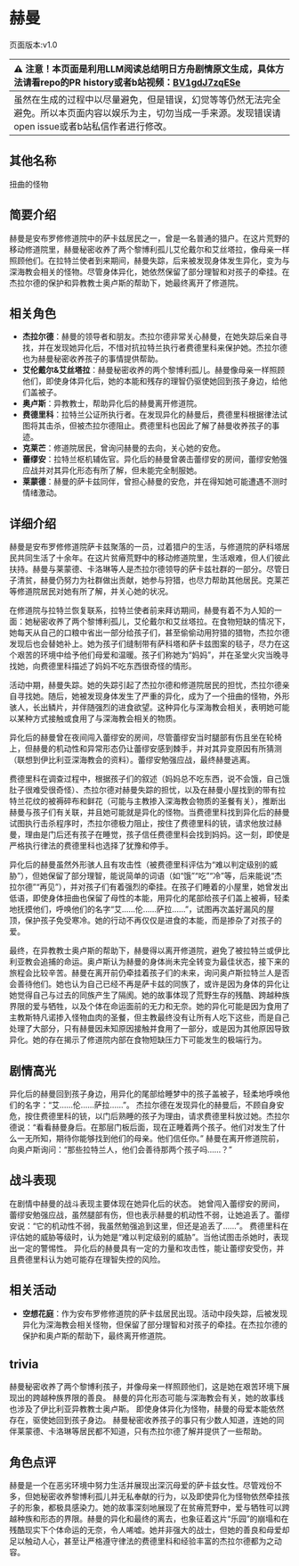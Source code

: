 # 赫曼
页面版本:v1.0
 

| :warning: 注意！本页面是利用LLM阅读总结明日方舟剧情原文生成，具体方法请看repo的PR history或者b站视频：[BV1gdJ7zqESe](https://www.bilibili.com/video/BV1gdJ7zqESe/)         |
|:----------------------------|
| 虽然在生成的过程中以尽量避免，但是错误，幻觉等等仍然无法完全避免。所以本页面内容以娱乐为主，切勿当成一手来源。发现错误请open issue或者b站私信作者进行修改。|



## 其他名称
扭曲的怪物
## 简要介绍
赫曼是安布罗修修道院中的萨卡兹居民之一，曾是一名普通的猎户。在这片荒野的移动修道院里，赫曼秘密收养了两个黎博利孤儿艾伦戴尔和艾丝塔拉，像母亲一样照顾他们。在拉特兰使者到来期间，赫曼失踪，后来被发现身体发生异化，变为与深海教会相关的怪物。尽管身体异化，她依然保留了部分理智和对孩子的牵挂。在杰拉尔德的保护和异教教士奥卢斯的帮助下，她最终离开了修道院。
## 相关角色
-   **杰拉尔德**：赫曼的领导者和朋友。杰拉尔德非常关心赫曼，在她失踪后亲自寻找，并在发现她异化后，不惜对抗拉特兰执行者费德里科来保护她。杰拉尔德也为赫曼秘密收养孩子的事情提供帮助。
-   **艾伦戴尔&艾丝塔拉**：赫曼秘密收养的两个黎博利孤儿。赫曼像母亲一样照顾他们，即使身体异化后，她的本能和残存的理智仍驱使她回到孩子身边，给他们盖被子。
-   **奥卢斯**：异教教士，帮助异化后的赫曼离开修道院。
-   **费德里科**：拉特兰公证所执行者。在发现异化的赫曼后，费德里科根据律法试图将其击杀，但被杰拉尔德阻止。费德里科也因此了解了赫曼收养孩子的事迹。
-   **克莱芒**：修道院居民，曾询问赫曼的去向，关心她的安危。
-   **蕾缪安**：拉特兰枢机辅佐官。异化后的赫曼曾袭击蕾缪安的房间，蕾缪安勉强应战并对其异化形态有所了解，但未能完全制服她。
-   **莱蒙德**：赫曼的萨卡兹同伴，曾担心赫曼的安危，并在得知她可能遭遇不测时情绪激动。
## 详细介绍
赫曼是安布罗修修道院萨卡兹聚落的一员，过着猎户的生活，与修道院的萨科塔居民共同生活了十余年。在这片贫瘠荒野中的移动修道院里，生活艰难，但人们彼此扶持。赫曼与莱蒙德、卡洛琳等人是杰拉尔德领导的萨卡兹社群的一部分。尽管日子清贫，赫曼仍努力为社群做出贡献，她参与狩猎，也尽力帮助其他居民。克莱芒等修道院居民对她有所了解，并关心她的状况。

在修道院与拉特兰恢复联系，拉特兰使者前来拜访期间，赫曼有着不为人知的一面：她秘密收养了两个黎博利孤儿，艾伦戴尔和艾丝塔拉。在食物短缺的情况下，她每天从自己的口粮中省出一部分给孩子们，甚至偷偷动用狩猎的猎物，杰拉尔德发现后也会替她补上。她为孩子们缝制带有萨科塔和萨卡兹图案的毯子，尽力在这个艰苦的环境中给予他们母爱和温暖。孩子们称她为“妈妈”，并在圣堂火灾当晚寻找她，向费德里科描述了妈妈不吃东西很奇怪的情形。

活动中期，赫曼失踪。她的失踪引起了杰拉尔德和修道院居民的担忧，杰拉尔德亲自寻找她。随后，她被发现身体发生了严重的异化，成为了一个扭曲的怪物，外形骇人，长出鳞片，并伴随强烈的进食欲望。这种异化与深海教会相关，表明她可能以某种方式接触或食用了与深海教会相关的物质。

异化后的赫曼曾在夜间闯入蕾缪安的房间，尽管蕾缪安当时腿部有伤且坐在轮椅上，但赫曼的机动性和异常形态仍让蕾缪安感到棘手，并对其异变原因有所猜测（联想到伊比利亚深海教会的资料）。蕾缪安勉强应战，最终赫曼逃离。

费德里科在调查过程中，根据孩子们的叙述（妈妈总不吃东西，说不会饿，自己饿肚子很难受很奇怪）、杰拉尔德对赫曼失踪的担忧，以及在赫曼小屋找到的带有拉特兰花纹的被褥碎布和鲜花（可能与主教掺入深海教会物质的圣餐有关），推断出赫曼与孩子们有关联，并且她可能就是异化的怪物。当费德里科找到异化后的赫曼试图执行击杀程序时，杰拉尔德极力阻止，按住了费德里科的铳，请求他放过赫曼，理由是门后还有孩子在睡觉，孩子信任费德里科会找到妈妈。这一刻，即使是严格执行律法的费德里科也选择了犹豫和停手。

异化后的赫曼虽然外形骇人且有攻击性（被费德里科评估为“难以判定级别的威胁”），但她保留了部分理智，能说简单的词语（如“饿”“吃”“冷”等，后来能说“杰拉尔德”“再见”），并对孩子们有着强烈的牵挂。在孩子们睡着的小屋里，她曾发出低语，即使身体扭曲也保留了母性的本能，用异化的尾部给孩子们盖上被褥，轻柔地抚摸他们，呼唤他们的名字“艾......伦......萨拉......”，试图再次盖好漏风的屋顶，保护孩子免受寒冷。她的行动不再仅仅是进食的本能，而是掺杂了对孩子的爱。

最终，在异教教士奥卢斯的帮助下，赫曼得以离开修道院，避免了被拉特兰或伊比利亚教会追捕的命运。奥卢斯认为赫曼的身体尚未完全转变为最佳状态，接下来的旅程会比较辛苦。赫曼在离开前仍牵挂着孩子们的未来，询问奥卢斯拉特兰人是否会善待他们。她也认为自己已经不再是萨卡兹的同族了，或许是因为身体的异化让她觉得自己与过去的同族产生了隔阂。她的故事体现了荒野生存的残酷、跨越种族界限的爱与牺牲，以及个体在命运面前的无力和无奈。她的异化可能是因为食用了主教斯特凡诺掺入怪物血肉的圣餐，但主教最终没有让所有人吃下这些，而是自己处理了大部分，只有赫曼因未知原因接触并食用了一部分，或是因为其他原因导致异化。她的存在揭示了修道院内部在食物短缺压力下可能发生的极端行为。
## 剧情高光
异化后的赫曼回到孩子身边，用异化的尾部给睡梦中的孩子盖被子，轻柔地呼唤他们的名字：“艾......伦......萨拉......”。
杰拉尔德在发现异化的赫曼后，不顾自身安危，按住费德里科的铳，以门后熟睡的孩子为理由，请求费德里科放过她。杰拉尔德说：“看看赫曼身后。在那层门板后面，现在正睡着两个孩子。他们对发生了什么一无所知，期待你能够找到他们的母亲。他们信任你。”
赫曼在离开修道院前，向奥卢斯询问：“那些拉特兰人，他们会善待那两个孩子吗......？”
## 战斗表现
在剧情中赫曼的战斗表现主要体现在她异化后的状态。
她曾闯入蕾缪安的房间，蕾缪安勉强应战，虽然腿部有伤，但也表示赫曼的机动性不弱，让她追丢了。蕾缪安说：“它的机动性不弱，我虽然勉强追到这里，但还是追丢了......”。
费德里科在评估她的威胁等级时，认为她是“难以判定级别的威胁”。当他试图击杀她时，表现出一定的警惕性。
异化后的赫曼具有一定的力量和攻击性，能让蕾缪安受伤，并且费德里科认为她可能存在理智失控的风险。
## 相关活动
-   **空想花庭**：作为安布罗修修道院的萨卡兹居民出现。活动中段失踪，后被发现异化为深海教会相关怪物，但保留了部分理智和对孩子的牵挂。在杰拉尔德的保护和奥卢斯的帮助下，最终离开修道院。
## trivia
赫曼秘密收养了两个黎博利孩子，并像母亲一样照顾他们，这是她在艰苦环境下展现出的跨越种族界限的善良。
赫曼的异化形态可能与深海教会有关，她的故事线也涉及了伊比利亚异教教士奥卢斯。
即使身体异化为怪物，赫曼的母爱本能依然存在，驱使她回到孩子身边。
赫曼秘密收养孩子的事只有少数人知道，连她的同伴莱蒙德、卡洛琳等居民都不知道，只有杰拉尔德了解并提供了一些帮助。
## 角色点评
赫曼是一个在恶劣环境中努力生活并展现出深沉母爱的萨卡兹女性。尽管戏份不多，但她秘密收养黎博利孤儿并无私奉献的行为，以及即使异化为怪物依然牵挂孩子的形象，都极具感染力。她的故事深刻地展现了在贫瘠荒野中，爱与牺牲可以跨越种族和形态的界限。赫曼的异化和最终的离去，也象征着这片“乐园”的崩塌和在残酷现实下个体命运的无奈，令人唏嘘。她并非强大的战士，但她的善良和母爱却足以触动人心，甚至让严格遵守律法的费德里科和经验丰富的杰拉尔德都为之动容。